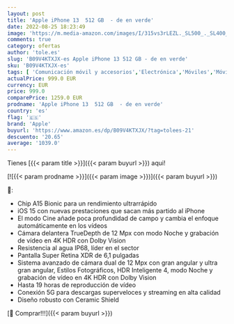 ```yaml
---
layout: post
title: 'Apple iPhone 13  512 GB  - de en verde'
date: 2022-08-25 18:23:49
image: 'https://m.media-amazon.com/images/I/315vs3rLEZL._SL500_._SL400_.jpg'
comments: true
category: ofertas
author: 'tole.es'
slug: 'B09V4KTXJX-es Apple iPhone 13 512 GB - de en verde'
sku: 'B09V4KTXJX-es'
tags: [ 'Comunicación móvil y accesorios','Electrónica','Móviles','Móviles y smartphones libres','apple','iphone','🇪🇸', ]
actualPrice: 999.0 EUR
currency: EUR
price: 999.0
comparePrice: 1259.0 EUR
prodname: 'Apple iPhone 13  512 GB  - de en verde'
country: 'es'
flag: '🇪🇸'
brand: 'Apple'
buyurl: 'https://www.amazon.es/dp/B09V4KTXJX/?tag=tolees-21'
descuento: '20.65'
average: '1039.0'
---
```


Tienes [{{< param title >}}]({{< param buyurl >}}) aqui!

[![{{< param prodname >}}]({{< param image >}})]({{< param buyurl >}})

🔎:

- Chip A15 Bionic para un rendimiento ultrarrápido
- iOS 15 con nuevas prestaciones que sacan más partido al iPhone
- El modo Cine añade poca profundidad de campo y cambia el enfoque automáticamente en los vídeos
- Cámara delantera TrueDepth de 12 Mpx con modo Noche y grabación de vídeo en 4K HDR con Dolby Vision
- Resistencia al agua IP68, líder en el sector
- Pantalla Super Retina XDR de 6,1 pulgadas
- Sistema avanzado de cámara dual de 12 Mpx con gran angular y ultra gran angular, Estilos Fotográficos, HDR Inteligente 4, modo Noche y grabación de vídeo en 4K HDR con Dolby Vision
- Hasta 19 horas de reproducción de vídeo
- Conexión 5G para descargas superveloces y streaming en alta calidad
- Diseño robusto con Ceramic Shield

[🛒 Comprar!!!]({{< param buyurl >}})
